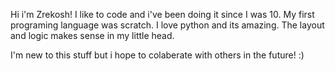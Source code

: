 Hi i'm Zrekosh!
I like to code and i've been doing it since I was 10.
My first programing language was scratch.
I love python and its amazing. The layout and logic makes sense in my little head.

I'm new to this stuff but i hope to colaberate with others in the future! :)
<!---
Zrekosh/Zrekosh is a ✨ special ✨ repository because its `README.md` (this file) appears on your GitHub profile.
You can click the Preview link to take a look at your changes.
--->
